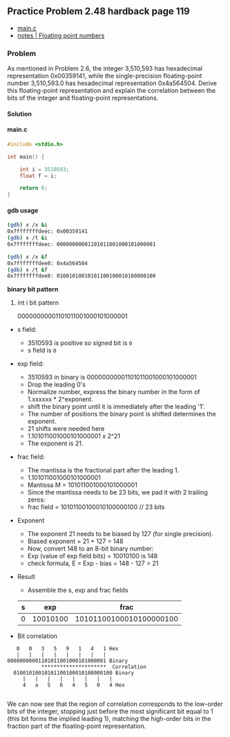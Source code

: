 ## Practice Problem 2.48 hardback page 119

- [main.c](../practice-problems/code/problem2dot48/main.c)
- [notes | Floating point numbers](../misc.md#floating-point-numbers)

### Problem

As mentioned in Problem 2.6, the integer 3,510,593 has hexadecimal representation 0x00359141, while the single-precision floating-point number 3,510,593.0 has hexadecimal representation 0x4a564504. Derive this floating-point representation and explain the correlation between the bits of the integer and floating-point representations.

#### Solution

#### main.c
```c
#include <stdio.h>

int main() {

    int i = 3510593;
    float f = i;

    return 0;
}
```
#### gdb usage
```bash
(gdb) x /x &i
0x7fffffffdeec:	0x00359141
(gdb) x /t &i
0x7fffffffdeec:	00000000001101011001000101000001

(gdb) x /x &f
0x7fffffffdee8:	0x4a564504
(gdb) x /t &f
0x7fffffffdee8:	01001010010101100100010100000100
```
**binary bit pattern**

1. int i bit pattern

    00000000001101011001000101000001


- s field: 
    - 3510593 is positive so signed bit is `0`
    - s field is `0`
- exp field:
    - 3510593 in binary is 00000000001101011001000101000001
    - Drop the leading 0's
    - Normalize number, express the binary number in the form of 1.xxxxxx * 2^exponent.
    - shift the binary point until it is immediately after the leading '1'. 
    - The number of positions the binary point is shifted determines the exponent.
    - 21 shifts were needed here
    - 1.101011001000101000001 x 2^21
    - The exponent is 21.

- frac field:
    - The mantissa is the fractional part after the leading 1.
    - 1.101011001000101000001
    - Mantissa M = 101011001000101000001
    - Since the mantissa needs to be 23 bits, we pad it with 2 trailing zeros:
    - frac field = 10101100100010100000100 // 23 bits

- Exponent
    - The exponent 21 needs to be biased by 127 (for single precision).
    - Biased exponent = 21 + 127 = 148
    - Now, convert 148 to an 8-bit binary number:
    - Exp (value of exp field bits) = 10010100 is 148
    - check formula, E = Exp - bias = 148 - 127 = 21


- Result
    - Assemble the s, exp and frac fields

    |s|exp|frac
    |--|--|--|
    |0|10010100|10101100100010100000100|

- Bit correlation
```
   0   0   3   5   9   1   4   1 Hex
   |   |   |   |   |   |   |   |
00000000001101011001000101000001 Binary
           *********************  Correlation
  01001010010101100100010100000100 Binary
     |   |   |   |   |   |   |   |
     4   a   5   6   4   5   0   4 Hex
       
```
We can now see that the region of correlation corresponds to the low-order bits of the integer, stopping just before the most significant bit equal to 1 (this bit forms the implied leading 1), matching the high-order bits in the fraction part of the floating-point representation.